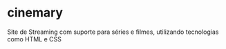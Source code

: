 # cinemary
Site de Streaming com suporte para séries e filmes, utilizando tecnologias como HTML e CSS
